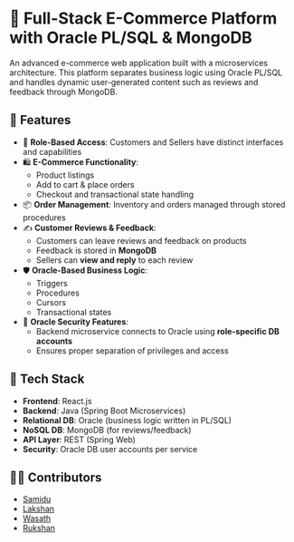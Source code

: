 # 🛒 Full-Stack E-Commerce Platform with Oracle PL/SQL & MongoDB

An advanced e-commerce web application built with a microservices architecture. This platform separates business logic using Oracle PL/SQL and handles dynamic user-generated content such as reviews and feedback through MongoDB.

## 🚀 Features

- 👤 **Role-Based Access**: Customers and Sellers have distinct interfaces and capabilities
- 🛍️ **E-Commerce Functionality**:
  - Product listings
  - Add to cart & place orders
  - Checkout and transactional state handling
- 📦 **Order Management**: Inventory and orders managed through stored procedures
- ✍️ **Customer Reviews & Feedback**:
  - Customers can leave reviews and feedback on products
  - Feedback is stored in **MongoDB**
  - Sellers can **view and reply** to each review
- 🛡️ **Oracle-Based Business Logic**:
  - Triggers
  - Procedures
  - Cursors
  - Transactional states
- 🔐 **Oracle Security Features**:
  - Backend microservice connects to Oracle using **role-specific DB accounts**
  - Ensures proper separation of privileges and access

## 🧠 Tech Stack

- **Frontend**: React.js
- **Backend**: Java (Spring Boot Microservices)
- **Relational DB**: Oracle (business logic written in PL/SQL)
- **NoSQL DB**: MongoDB (for reviews/feedback)
- **API Layer**: REST (Spring Web)
- **Security**: Oracle DB user accounts per service

## 👨‍💻 Contributors
- [Samidu](https://github.com/SamiduSamarasinghe)
- [Lakshan](https://github.com/LakshanWC)
- [Wasath](https://github.com/Shady0101)
- [Rukshan](https://github.com/rukaboy)
